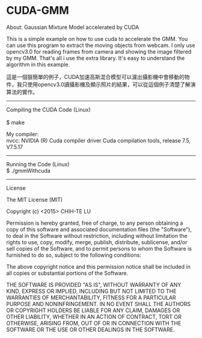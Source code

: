# CUDA-GMM

About:
Gaussian Mixture Model accelerated by CUDA

This is a simple example on how to use cuda to accelerate the GMM. You can use this program to extract the moving objects from webcam. I only use opencv3.0 for reading frames from camera and showing the image filtered by my GMM. That's all i use the extra library. It's easy to understand the algorithm in this example. 

這是一個狠簡單的例子，CUDA加速高斯混合模型可以濾出攝影機中會移動的物件，我只使用opencv3.0讀攝影機及顯示照片的結果，可以從這個例子清楚了解演算法的實作。

------------------------------------------
Compiling the CUDA Code (Linux)    
<br />$ make

My compiler:
<br />nvcc: NVIDIA (R) Cuda compiler driver Cuda compilation tools, release 7.5, V7.5.17

------------------------------------------
Running the Code (Linux)
<br />$ ./gmmWithcuda

------------------------------------------
License

The MIT License (MIT)

Copyright (c) <2015> CHIH-TE LU

Permission is hereby granted, free of charge, to any person obtaining a copy of this software and associated documentation files (the "Software"), to deal in the Software without restriction, including without limitation the rights to use, copy, modify, merge, publish, distribute, sublicense, and/or sell copies of the Software, and to permit persons to whom the Software is furnished to do so, subject to the following conditions:

The above copyright notice and this permission notice shall be included in all copies or substantial portions of the Software.

THE SOFTWARE IS PROVIDED "AS IS", WITHOUT WARRANTY OF ANY KIND, EXPRESS OR IMPLIED, INCLUDING BUT NOT LIMITED TO THE WARRANTIES OF MERCHANTABILITY, FITNESS FOR A PARTICULAR PURPOSE AND NONINFRINGEMENT. IN NO EVENT SHALL THE AUTHORS OR COPYRIGHT HOLDERS BE LIABLE FOR ANY CLAIM, DAMAGES OR OTHER LIABILITY, WHETHER IN AN ACTION OF CONTRACT, TORT OR OTHERWISE, ARISING FROM, OUT OF OR IN CONNECTION WITH THE SOFTWARE OR THE USE OR OTHER DEALINGS IN THE SOFTWARE.
